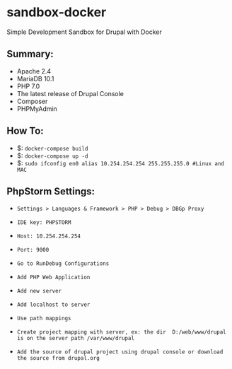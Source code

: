 sandbox-docker
===============

Simple Development Sandbox for Drupal with Docker

Summary:
--------

* Apache 2.4
* MariaDB 10.1
* PHP 7.0
* The latest release of Drupal Console
* Composer
* PHPMyAdmin


How To:
-------

- $: `docker-compose build`
- $: `docker-compose up -d`
- $: `sudo ifconfig en0 alias 10.254.254.254 255.255.255.0 #Linux and MAC`


PhpStorm Settings:
-----------------

- `Settings > Languages & Framework > PHP > Debug > DBGp Proxy`
- `IDE key: PHPSTORM`
- `Host: 10.254.254.254`
- `Port: 9000`

- `Go to RunDebug Configurations`
- `Add PHP Web Application`
- `Add new server`
- `Add localhost to server`
- `Use path mappings`
- `Create project mapping with server, ex: the dir  D:/web/www/drupal is on the server path /var/www/drupal `
- `Add the source of drupal project using drupal console or download the source from drupal.org`
